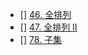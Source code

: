 
- [] [46. 全排列](https://leetcode-cn.com/problems/permutations/description/)
- [] [47. 全排列 II](https://leetcode-cn.com/problems/permutations-ii/description/)
- [] [78. 子集](https://leetcode-cn.com/problems/subsets/description/)
